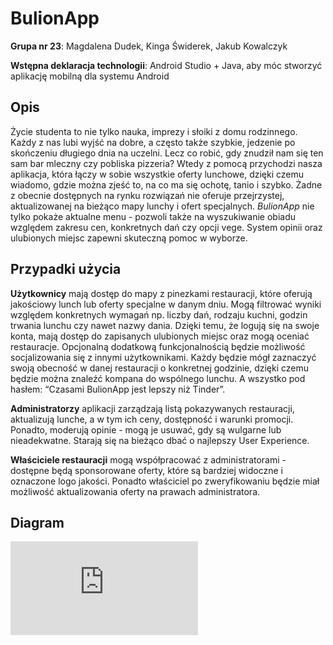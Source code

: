 # BulionApp

**Grupa nr 23**: Magdalena Dudek, Kinga Świderek, Jakub Kowalczyk

**Wstępna deklaracja technologii**: Android Studio + Java, aby móc stworzyć aplikację mobilną dla systemu Android

## Opis

Życie studenta to nie tylko nauka, imprezy i słoiki z domu rodzinnego. Każdy z nas lubi wyjść na dobre, a często także szybkie, jedzenie po skończeniu długiego dnia na uczelni. Lecz co robić, gdy znudził nam się ten sam bar mleczny czy pobliska pizzeria? Wtedy z pomocą przychodzi nasza aplikacja, która łączy w sobie wszystkie oferty lunchowe, dzięki czemu wiadomo, gdzie można zjeść to, na co ma się ochotę, tanio i szybko. Żadne z obecnie dostępnych na rynku rozwiązań nie oferuje przejrzystej, aktualizowanej na bieżąco mapy lunchy i ofert specjalnych. *BulionApp* nie tylko pokaże aktualne menu - pozwoli także na wyszukiwanie obiadu względem zakresu cen, konkretnych dań czy opcji vege. System opinii oraz ulubionych miejsc zapewni skuteczną pomoc w wyborze.

## Przypadki użycia

**Użytkownicy** mają dostęp do mapy z pinezkami restauracji, które oferują jakościowy lunch lub oferty specjalne w danym dniu. Mogą filtrować wyniki względem konkretnych wymagań np. liczby dań, rodzaju kuchni, godzin trwania lunchu czy nawet nazwy dania. Dzięki temu, że logują się na swoje konta, mają dostęp do zapisanych ulubionych miejsc oraz mogą oceniać restauracje. 
Opcjonalną dodatkową funkcjonalnością będzie możliwość socjalizowania się z innymi użytkownikami. Każdy będzie mógł zaznaczyć swoją obecność w danej restauracji o konkretnej godzinie, dzięki czemu będzie można znaleźć kompana do wspólnego lunchu. A wszystko pod hasłem: “Czasami BulionApp jest lepszy niż Tinder”.

**Administratorzy** aplikacji zarządzają listą pokazywanych restauracji, aktualizują lunche, a w tym ich ceny, dostępność i warunki promocji. Ponadto, moderują opinie - mogą je usuwać, gdy są wulgarne lub nieadekwatne. Starają się na bieżąco dbać o najlepszy User Experience.

**Właściciele restauracji** mogą współpracować z administratorami - dostępne będą sponsorowane oferty, które są bardziej widoczne i oznaczone logo jakości. Ponadto właściciel po zweryfikowaniu będzie miał możliwość aktualizowania oferty na prawach administratora.

## Diagram
![diagram](https://fv9-5.failiem.lv/thumb_show.php?i=7ptasrfjz&download_checksum=879014c330363f259cc888d4efb7dc7b04f197a7&download_timestamp=1668352891)
